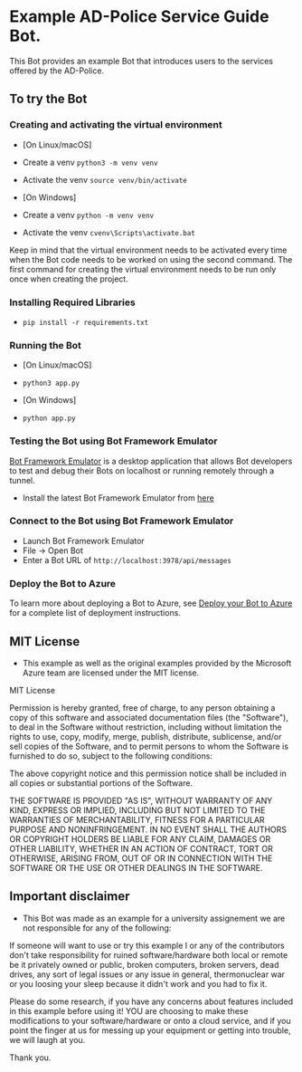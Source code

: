 # Example AD-Police Service Guide Bot.

This Bot provides an example Bot that introduces users to the services offered by the AD-Police.

## To try the Bot

### Creating and activating the virtual environment

- [On Linux/macOS]
- Create a venv `python3 -m venv venv`
- Activate the venv `source venv/bin/activate`

- [On Windows]
- Create a venv `python -m venv venv`
- Activate the venv `cvenv\Scripts\activate.bat`

Keep in mind that the virtual environment needs to be activated every time when the Bot code
needs to be worked on using the second command. The first command for creating the virtual
environment needs to be run only once when creating the project.

### Installing Required Libraries

- `pip install -r requirements.txt`

### Running the Bot

- [On Linux/macOS]
- `python3 app.py`

- [On Windows]
- `python app.py`

### Testing the Bot using Bot Framework Emulator

[Bot Framework Emulator](https://github.com/microsoft/Botframework-emulator) is a desktop application that allows Bot developers to test and debug their Bots on localhost or running remotely through a tunnel.

- Install the latest Bot Framework Emulator from [here](https://github.com/Microsoft/BotFramework-Emulator/releases)

### Connect to the Bot using Bot Framework Emulator

- Launch Bot Framework Emulator
- File -> Open Bot
- Enter a Bot URL of `http://localhost:3978/api/messages`

### Deploy the Bot to Azure

To learn more about deploying a Bot to Azure, see [Deploy your Bot to Azure](https://aka.ms/azuredeployment) for a complete list of deployment instructions.

## MIT License

- This example as well as the original examples provided by the Microsoft Azure team are licensed under the MIT license.

MIT License

Permission is hereby granted, free of charge, to any person obtaining a copy
of this software and associated documentation files (the "Software"), to deal
in the Software without restriction, including without limitation the rights
to use, copy, modify, merge, publish, distribute, sublicense, and/or sell
copies of the Software, and to permit persons to whom the Software is
furnished to do so, subject to the following conditions:

The above copyright notice and this permission notice shall be included in all
copies or substantial portions of the Software.

THE SOFTWARE IS PROVIDED "AS IS", WITHOUT WARRANTY OF ANY KIND, EXPRESS OR
IMPLIED, INCLUDING BUT NOT LIMITED TO THE WARRANTIES OF MERCHANTABILITY,
FITNESS FOR A PARTICULAR PURPOSE AND NONINFRINGEMENT. IN NO EVENT SHALL THE
AUTHORS OR COPYRIGHT HOLDERS BE LIABLE FOR ANY CLAIM, DAMAGES OR OTHER
LIABILITY, WHETHER IN AN ACTION OF CONTRACT, TORT OR OTHERWISE, ARISING FROM,
OUT OF OR IN CONNECTION WITH THE SOFTWARE OR THE USE OR OTHER DEALINGS IN THE
SOFTWARE.

## Important disclaimer

- This Bot was made as an example for a university assignement we are not responsible for any of the following:

If someone will want to use or try this example I or any of the contributors don't take responsibility for ruined software/hardware both local or remote be it privately owned or public, broken computers, broken servers, dead drives, any sort of legal issues or any issue in general, thermonuclear war or you loosing your sleep because it didn't work and you had to fix it.

Please do some research, if you have any concerns about features included in this example before using it!
YOU are choosing to make these modifications to your software/hardware or onto a cloud service, and if you point the finger at us for messing up your equipment or getting into trouble, we will laugh at you.

Thank you.
